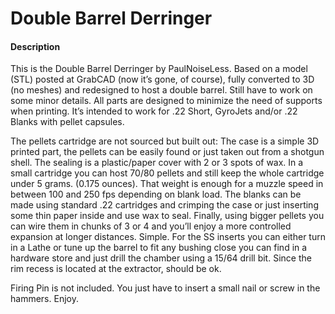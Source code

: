 # Double Barrel Derringer 


#### Description

This is the Double Barrel Derringer by PaulNoiseLess.  Based on a model (STL) posted at GrabCAD (now it’s gone, of course), fully converted to 3D (no meshes) and redesigned to host a double barrel. Still have to work on some minor details. All parts are designed to minimize the need of supports when printing. It’s intended to work for .22 Short, GyroJets and/or .22 Blanks with pellet capsules. 

The pellets cartridge are not sourced but built out: The case is a simple 3D printed part, the pellets can be easily found or just taken out from a shotgun shell. The sealing is a plastic/paper cover with 2 or 3 spots of wax. In a small cartridge you can host 70/80 pellets and still keep the whole cartridge under 5 grams. (0.175 ounces). That weight is enough for a muzzle speed in between 100 and 250 fps depending on blank load. The blanks can be made using standard .22 cartridges and crimping the case or just inserting some thin paper inside and use wax to seal. Finally, using bigger pellets you can wire them in chunks of 3 or 4 and you’ll enjoy a more controlled expansion at longer distances. Simple. For the SS inserts you can either turn in a Lathe or tune up the barrel to fit any bushing close you can find in a hardware store and just drill the chamber using a 15/64 drill bit. Since the rim recess is located at the extractor, should be ok. 

Firing Pin is not included. You just have to insert a small nail or screw in the hammers. Enjoy. 
